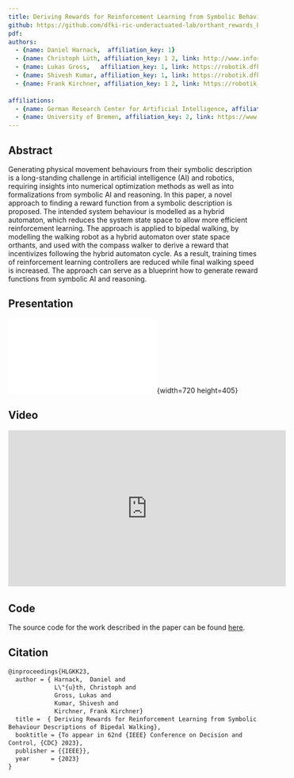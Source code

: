 ```yaml
---
title: Deriving Rewards for Reinforcement Learning from Symbolic Behaviour Descriptions of Bipedal Walking
github: https://github.com/dfki-ric-underactuated-lab/orthant_rewards_biped_rl/
pdf: 
authors:
  - {name: Daniel Harnack,  affiliation_key: 1}
  - {name: Christoph Lüth, affiliation_key: 1 2, link: http://www.informatik.uni-bremen.de/~clueth/}
  - {name: Lukas Gross,   affiliation_key: 1, link: https://robotik.dfki-bremen.de/de/ueber-uns/mitarbeiter/lugr02.html}
  - {name: Shivesh Kumar, affiliation_key: 1, link: https://robotik.dfki-bremen.de/de/ueber-uns/mitarbeiter/shku02.html}
  - {name: Frank Kirchner, affiliation_key: 1 2, link: https://robotik.dfki-bremen.de/de/ueber-uns/mitarbeiter/frki01.html}

affiliations:
  - {name: German Research Center for Artificial Intelligence, affiliation_key: 1, link: https://www.dfki.de/ }
  - {name: University of Bremen, affiliation_key: 2, link: https://www.uni-bremen.de/}
---
```


## Abstract

Generating physical movement behaviours from their symbolic description is a
long-standing challenge in artificial intelligence (AI) and robotics, 
requiring insights into numerical optimization methods as well as into
formalizations from symbolic AI and reasoning. In this paper, a novel approach
to finding a reward function from a symbolic description is proposed. The
intended system behaviour is modelled as a hybrid automaton, which reduces the
system state space to allow more efficient reinforcement learning. The
approach is applied to bipedal walking, by modelling the walking robot as a
hybrid automaton over state space orthants, and used with the compass walker
to derive a reward that incentivizes following the hybrid automaton cycle. As
a result, training times of reinforcement learning controllers are reduced
while final walking speed is increased. The approach can serve as a blueprint
how to generate reward functions from symbolic AI and reasoning.

## Presentation

![Presentation at the 62nd Conference on Decision and Control (CDC 2023), Singapore, 13.12.2023](static/slides.pdf){width=720 height=405}

## Video

<div>
  <iframe width="560" height="315" src="https://www.youtube.com/embed/CkvLvz_tLtc" title="YouTube video player" frameborder="0" allow="accelerometer; autoplay; clipboard-write; encrypted-media; gyroscope; picture-in-picture" allowfullscreen></iframe>
</div>

## Code

The source code for the work described in the paper can be found [here](https://github.com/dfki-ric-underactuated-lab/orthant_rewards_biped_rl/).

## Citation
```
@inproceedings{HLGKK23,
  author = { Harnack,  Daniel and
             L\"{u}th, Christoph and
             Gross, Lukas and
             Kumar, Shivesh and 
             Kirchner, Frank Kirchner}
  title =  { Deriving Rewards for Reinforcement Learning from Symbolic Behaviour Descriptions of Bipedal Walking},
  booktitle = {To appear in 62nd {IEEE} Conference on Decision and Control, {CDC} 2023},
  publisher = {{IEEE}},
  year      = {2023}
}
```

